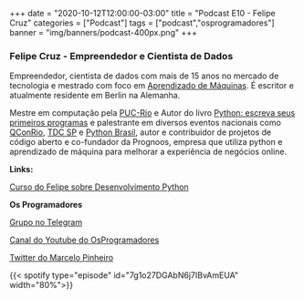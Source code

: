 +++
date = "2020-10-12T12:00:00-03:00"
title = "Podcast E10 - Felipe Cruz"
categories = ["Podcast"]
tags = ["podcast","osprogramadores"]
banner = "img/banners/podcast-400px.png"
+++

### Felipe Cruz - Empreendedor e Cientista de Dados

Empreendedor, cientista de dados com mais de 15 anos no mercado de tecnologia e mestrado com foco em [Aprendizado de Máquinas](https://pt.wikipedia.org/wiki/Aprendizado_de_m%C3%A1quina). É escritor e atualmente residente em Berlin na Alemanha.

Mestre em computação pela [PUC-Rio](http://www.puc-rio.br/) e Autor do livro [Python: escreva seus primeiros programas](https://www.casadocodigo.com.br/products/livro-python-3) e palestrante em diversos eventos nacionais como [QConRio](https://qconferences.com/), [TDC SP](https://thedevconf.com/tdc/2020/index.html) e [Python Brasil](https://python.org.br/), autor e contribuidor de projetos de código aberto e co-fundador da Prognoos, empresa que utiliza python e aprendizado de máquina para melhorar a experiência de negócios online.


**Links:**

[Curso do Felipe sobre Desenvolvimento Python](https://cursos.timtec.com.br/course/desenvolvimento-em-python/intro)


**Os Programadores**

[Grupo no Telegram](https://t.me/osprogramadores)

[Canal do Youtube do OsProgramadores](https://www.youtube.com/channel/UCt_YNYGl6K5yNXlXEQDdwWg?view_as=subscriber)

[Twitter do Marcelo Pinheiro](https://twitter.com/mpinheir)


{{< spotify type="episode" id="7g1o27DGAbN6j7IBvAmEUA" width="80%">}}